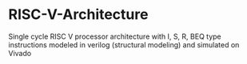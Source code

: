 # RISC-V-Architecture
Single cycle RISC V processor architecture with I, S, R, BEQ type instructions modeled in verilog (structural modeling) and simulated on Vivado
